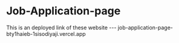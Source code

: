 # Job-Application-page
This is an deployed link of these website ---
job-application-page-bty1haieb-1sisodiyaji.vercel.app
